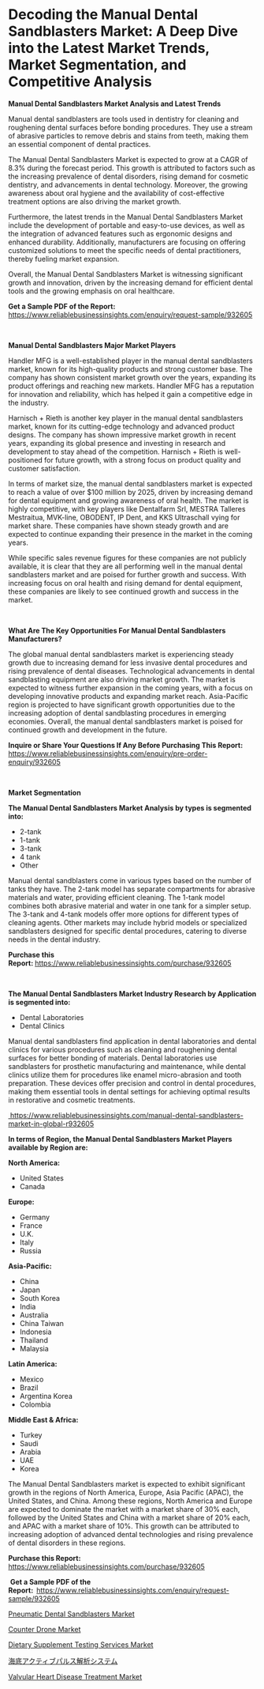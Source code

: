 <p><h1>Decoding the Manual Dental Sandblasters Market: A Deep Dive into the Latest Market Trends, Market Segmentation, and Competitive Analysis</h1></p><p><strong>Manual Dental Sandblasters Market Analysis and Latest Trends</strong></p>
<p><p>Manual dental sandblasters are tools used in dentistry for cleaning and roughening dental surfaces before bonding procedures. They use a stream of abrasive particles to remove debris and stains from teeth, making them an essential component of dental practices.</p><p>The Manual Dental Sandblasters Market is expected to grow at a CAGR of 8.3% during the forecast period. This growth is attributed to factors such as the increasing prevalence of dental disorders, rising demand for cosmetic dentistry, and advancements in dental technology. Moreover, the growing awareness about oral hygiene and the availability of cost-effective treatment options are also driving the market growth.</p><p>Furthermore, the latest trends in the Manual Dental Sandblasters Market include the development of portable and easy-to-use devices, as well as the integration of advanced features such as ergonomic designs and enhanced durability. Additionally, manufacturers are focusing on offering customized solutions to meet the specific needs of dental practitioners, thereby fueling market expansion.</p><p>Overall, the Manual Dental Sandblasters Market is witnessing significant growth and innovation, driven by the increasing demand for efficient dental tools and the growing emphasis on oral healthcare.</p></p>
<p><strong>Get a Sample PDF of the Report:&nbsp;</strong> <a href="https://www.reliablebusinessinsights.com/enquiry/request-sample/932605">https://www.reliablebusinessinsights.com/enquiry/request-sample/932605</a></p>
<p>&nbsp;</p>
<p><strong>Manual Dental Sandblasters Major Market Players</strong></p>
<p><p>Handler MFG is a well-established player in the manual dental sandblasters market, known for its high-quality products and strong customer base. The company has shown consistent market growth over the years, expanding its product offerings and reaching new markets. Handler MFG has a reputation for innovation and reliability, which has helped it gain a competitive edge in the industry.</p><p>Harnisch + Rieth is another key player in the manual dental sandblasters market, known for its cutting-edge technology and advanced product designs. The company has shown impressive market growth in recent years, expanding its global presence and investing in research and development to stay ahead of the competition. Harnisch + Rieth is well-positioned for future growth, with a strong focus on product quality and customer satisfaction.</p><p>In terms of market size, the manual dental sandblasters market is expected to reach a value of over $100 million by 2025, driven by increasing demand for dental equipment and growing awareness of oral health. The market is highly competitive, with key players like Dentalfarm Srl, MESTRA Talleres Mestraitua, MVK-line, OBODENT, IP Dent, and KKS Ultraschall vying for market share. These companies have shown steady growth and are expected to continue expanding their presence in the market in the coming years.</p><p>While specific sales revenue figures for these companies are not publicly available, it is clear that they are all performing well in the manual dental sandblasters market and are poised for further growth and success. With increasing focus on oral health and rising demand for dental equipment, these companies are likely to see continued growth and success in the market.</p></p>
<p>&nbsp;</p>
<p><strong>What Are The Key Opportunities For Manual Dental Sandblasters Manufacturers?</strong></p>
<p><p>The global manual dental sandblasters market is experiencing steady growth due to increasing demand for less invasive dental procedures and rising prevalence of dental diseases. Technological advancements in dental sandblasting equipment are also driving market growth. The market is expected to witness further expansion in the coming years, with a focus on developing innovative products and expanding market reach. Asia-Pacific region is projected to have significant growth opportunities due to the increasing adoption of dental sandblasting procedures in emerging economies. Overall, the manual dental sandblasters market is poised for continued growth and development in the future.</p></p>
<p><strong>Inquire or Share Your Questions If Any Before Purchasing This Report:</strong> <a href="https://www.reliablebusinessinsights.com/enquiry/pre-order-enquiry/932605">https://www.reliablebusinessinsights.com/enquiry/pre-order-enquiry/932605</a></p>
<p>&nbsp;</p>
<p><strong>Market Segmentation</strong></p>
<p><strong>The Manual Dental Sandblasters Market Analysis by types is segmented into:</strong></p>
<p><ul><li>2-tank</li><li>1-tank</li><li>3-tank</li><li>4 tank</li><li>Other</li></ul></p>
<p><p>Manual dental sandblasters come in various types based on the number of tanks they have. The 2-tank model has separate compartments for abrasive materials and water, providing efficient cleaning. The 1-tank model combines both abrasive material and water in one tank for a simpler setup. The 3-tank and 4-tank models offer more options for different types of cleaning agents. Other markets may include hybrid models or specialized sandblasters designed for specific dental procedures, catering to diverse needs in the dental industry.</p></p>
<p><strong>Purchase this Report:&nbsp;</strong><a href="https://www.reliablebusinessinsights.com/purchase/932605">https://www.reliablebusinessinsights.com/purchase/932605</a></p>
<p>&nbsp;</p>
<p><strong>The Manual Dental Sandblasters Market Industry Research by Application is segmented into:</strong></p>
<p><ul><li>Dental Laboratories</li><li>Dental Clinics</li></ul></p>
<p><p>Manual dental sandblasters find application in dental laboratories and dental clinics for various procedures such as cleaning and roughening dental surfaces for better bonding of materials. Dental laboratories use sandblasters for prosthetic manufacturing and maintenance, while dental clinics utilize them for procedures like enamel micro-abrasion and tooth preparation. These devices offer precision and control in dental procedures, making them essential tools in dental settings for achieving optimal results in restorative and cosmetic treatments.</p></p>
<p><a href="https://www.reliablebusinessinsights.com/manual-dental-sandblasters-market-in-global-r932605">&nbsp;https://www.reliablebusinessinsights.com/manual-dental-sandblasters-market-in-global-r932605</a></p>
<p><strong>In terms of Region, the Manual Dental Sandblasters Market Players available by Region are:</strong></p>
<p>
    <p> <strong> North America: </strong>
        <ul>
            <li>United States</li>
            <li>Canada</li>
        </ul>
        </p> 
    <p> <strong> Europe: </strong>
        <ul>
            <li>Germany</li>
            <li>France</li>
            <li>U.K.</li>
            <li>Italy</li>
            <li>Russia</li>
        </ul>
        </p> 
    <p> <strong> Asia-Pacific: </strong>
        <ul>
            <li>China</li>
            <li>Japan</li>
            <li>South Korea</li>
            <li>India</li>
            <li>Australia</li>
            <li>China Taiwan</li>
            <li>Indonesia</li>
            <li>Thailand</li>
            <li>Malaysia</li>
        </ul>
        </p> 
    <p> <strong> Latin America: </strong>
        <ul>
            <li>Mexico</li>
            <li>Brazil</li>
            <li>Argentina Korea</li>
            <li>Colombia</li>
        </ul>
        </p> 
    <p> <strong> Middle East & Africa: </strong>
        <ul>
            <li>Turkey</li>
            <li>Saudi</li>
            <li>Arabia</li>
            <li>UAE</li>
            <li>Korea</li>
        </ul>
    </p>
    </p>
<p><p>The Manual Dental Sandblasters market is expected to exhibit significant growth in the regions of North America, Europe, Asia Pacific (APAC), the United States, and China. Among these regions, North America and Europe are expected to dominate the market with a market share of 30% each, followed by the United States and China with a market share of 20% each, and APAC with a market share of 10%. This growth can be attributed to increasing adoption of advanced dental technologies and rising prevalence of dental disorders in these regions.</p></p>
<p><strong>Purchase this Report: </strong><a href="https://www.reliablebusinessinsights.com/purchase/932605">https://www.reliablebusinessinsights.com/purchase/932605</a></p>
<p>&nbsp;<strong>Get a Sample PDF of the Report:&nbsp;&nbsp;</strong><a href="https://www.reliablebusinessinsights.com/enquiry/request-sample/932605">https://www.reliablebusinessinsights.com/enquiry/request-sample/932605</a></p>
<p><strong></strong></p>
<p><p><a href="https://github.com/nafisalvee228/Market-Research-Report-List-2/blob/main/pneumatic-dental-sandblasters-market.md">Pneumatic Dental Sandblasters Market</a></p><p><a href="https://medium.com/@brendafgmorris532/counter-drone-market-size-share-trends-analysis-report-by-end-use-military-3972fa2610aa">Counter Drone Market</a></p><p><a href="https://medium.com/@bessiperez20/dietary-supplement-testing-services-market-size-share-trends-analysis-report-by-product-f78163ce1c92">Dietary Supplement Testing Services Market</a></p><p><a href="https://medium.com/@isaurapx9xsianez/%E3%82%B0%E3%83%AD%E3%83%BC%E3%83%90%E3%83%AB%E6%BD%9C%E6%B0%B4%E8%89%A6%E3%82%A2%E3%82%AF%E3%83%86%E3%82%A3%E3%83%96%E3%83%91%E3%83%AB%E3%82%B9%E8%A7%A3%E6%9E%90%E3%82%B7%E3%82%B9%E3%83%86%E3%83%A0%E5%B8%82%E5%A0%B4%E3%83%88%E3%83%AC%E3%83%B3%E3%83%89-2024%E5%B9%B4%E3%81%8B%E3%82%892031%E5%B9%B4%E3%81%BE%E3%81%A7%E3%81%AE%E6%88%90%E9%95%B7%E6%A9%9F%E4%BC%9A%E3%81%A8%E8%AA%B2%E9%A1%8C%E3%81%AE%E6%B4%9E%E5%AF%9F-7e7e52c9639e">海底アクティブパルス解析システム</a></p><p><a href="https://medium.com/@david.mackay7867865/valvular-heart-disease-treatment-market-size-share-growth-and-market-analysis-by-type-by-573c861e42e4">Valvular Heart Disease Treatment Market</a></p></p>